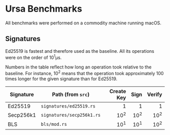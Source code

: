 
# Ursa Benchmarks

All benchmarks were performed on a commodity machine running macOS.

## Signatures

Ed25519 is fastest and therefore used as the baseline. All its operations were on
the order of 10<sup>1</sup>µs.

Numbers in the table reflect how long an operation took relative to the baseline.
For instance, 10<sup>2</sup> means that the operation took approximately 100 times
longer for the given signature than for Ed25519.


| Signature     | Path (from `src`)        | Create Key | Sign | Verify |
| ------------- | ------------------------ | --------:| --------:| --------:|
| Ed25519       | `signatures/ed25519.rs`  |   1 | 1 | 1 |
| Secp256k1     | `signatures/secp256k1.rs`| 10<sup>2</sup>| 10<sup>2</sup>| 10<sup>2</sup>|
| BLS           | `bls/mod.rs`             | 10<sup>1</sup>| 10<sup>1</sup>| 10<sup>2</sup>|
